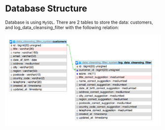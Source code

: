 Database Structure
==================

Database is using `MySQL`. There are 2 tables to store the data: customers, and log_data_cleansing_filter with the following relation:

![Db structure](/docs/image/table-relation.png)